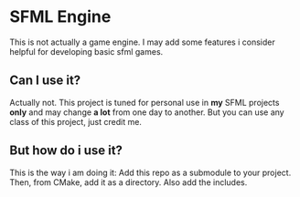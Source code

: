 # SFML Engine
This is not actually a game engine. I may add some features i consider helpful for developing basic sfml games.
## Can I use it?
Actually not. This project is tuned for personal use in **my** SFML projects **only** and may change **a lot** from one day to another. But you can use any class of this project, just credit me.

## But how do i use it?
This is the way i am doing it: Add this repo as a submodule to your project. Then, from CMake, add it as a directory. Also add the includes.
